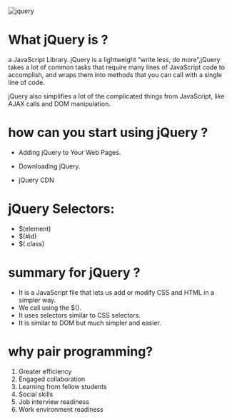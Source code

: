 
![jquery](http://www.programmingscripts.com/wp-content/uploads/2016/01/jquery-icon.png)



# What jQuery is ?
a JavaScript Library.
jQuery is a lightweight “write less, do more”,jQuery takes a lot of common tasks that require many lines of JavaScript code to accomplish, and wraps them into methods that you can call with a single line of code.

jQuery also simplifies a lot of the complicated things from JavaScript, like AJAX calls and DOM manipulation.

# how can you start using jQuery ?

* Adding jQuery to Your Web Pages.

* Downloading jQuery.

* jQuery CDN

# jQuery Selectors:

* $(element)
* $(#id)
* $(.class)

 # summary for jQuery ?
* It is a JavaScript file that lets us add or modify CSS and HTML in a simpler way.
* We call using the $().  
* It uses selectors similar to CSS selectors.
* It is similar to DOM but much simpler and easier.

# why pair programming?
1. Greater efficiency
2. Engaged collaboration
3. Learning from fellow students
4. Social skills
5. Job interview readiness
6. Work environment readiness
